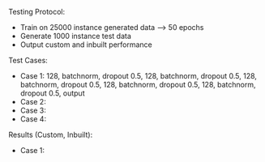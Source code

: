 Testing Protocol:
- Train on 25000 instance generated data --> 50 epochs
- Generate 1000 instance test data
- Output custom and inbuilt performance

Test Cases:
- Case 1: 128, batchnorm, dropout 0.5, 128, batchnorm, dropout 0.5, 128, batchnorm, dropout 0.5, 128, batchnorm, dropout 0.5, 128, batchnorm, dropout 0.5, output
- Case 2: 
- Case 3: 
- Case 4: 


Results (Custom, Inbuilt):
- Case 1:

